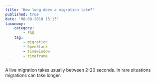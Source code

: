 ```yaml
---
title: 'How long does a migration take?'
published: true
date: '08-08-2018 13:13'
taxonomy:
    category:
        - FAQ
    tag:
        - migration
        - OpenStack
        - timewindow
        - timeframe
---
```


A live migration takes usually between 2-20 seconds. In rare situations migrations can take longer.